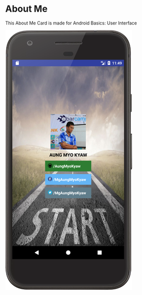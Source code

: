 # About Me
This About Me Card is made for Android Basics: User Interface 

![About Me][image]

[image]: ./media/about_me.png
